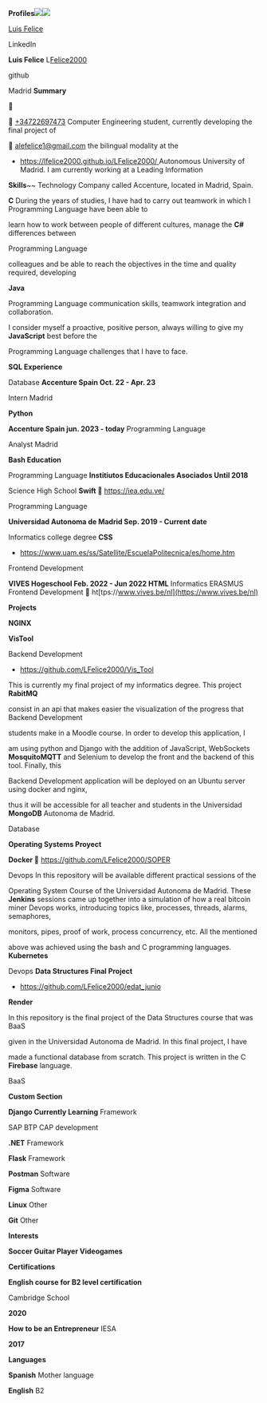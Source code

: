 ﻿**Profiles![](Aspose.Words.ba94a14f-1021-4a1e-963e-f94afc8cb316.001.png)![](Aspose.Words.ba94a14f-1021-4a1e-963e-f94afc8cb316.002.png)**

[Luis Felice](https://www.linkedin.com/in/luis-felice)

LinkedIn

**Luis Felice** L[Felice2000](https://lfelice2000.github.io/LFelice2000/)

github

Madrid **Summary**

****

**** [+34722697473](tel:+34722697473) Computer Engineering student, currently developing the final project of

**** <alefelice1@gmail.com> the bilingual modality at the

- [https://lfelice2000.github.io/LFelice2000/ ](https://lfelice2000.github.io/LFelice2000/)Autonomous University of Madrid. I am currently working at a Leading Information

**Skills**~~ Technology Company called Accenture, located in Madrid, Spain.

**C** During the years of studies, I have had to carry out teamwork in which I Programming Language have been able to

learn how to work between people of different cultures, manage the **C#** differences between

Programming Language

colleagues and be able to reach the objectives in the time and quality required, developing

**Java**

Programming Language communication skills, teamwork integration and collaboration.

I consider myself a proactive, positive person, always willing to give my **JavaScript** best before the

Programming Language challenges that I have to face.

**SQL Experience**

Database **Accenture Spain Oct. 22 - Apr. 23**

Intern Madrid

**Python**

**Accenture Spain jun. 2023 - today** Programming Language

Analyst Madrid

**Bash Education**

Programming Language **Institiutos Educacionales Asociados Until 2018**

Science High School **Swift ** <https://iea.edu.ve/>

Programming Language

**Universidad Autonoma de Madrid Sep. 2019 - Current date**

Informatics college degree **CSS**

- <https://www.uam.es/ss/Satellite/EscuelaPolitecnica/es/home.htm>

Frontend Development

**VIVES Hogeschool Feb. 2022 - Jun 2022 HTML** Informatics ERASMUS Frontend Development **** ht[tps://www.vives.be/nl](https://www.vives.be/nl)

**Projects**

**NGINX**

**VisTool**

Backend Development

- <https://github.com/LFelice2000/Vis_Tool>

This is currently my final project of my informatics degree. This project **RabitMQ**

consist in an api that makes easier the visualization of the progress that Backend Development

students make in a Moodle course. In order to develop this application, I

am using python and Django with the addition of JavaScript, WebSockets **MosquitoMQTT** and Selenium to develop the front and the backend of this tool. Finally, this

Backend Development application will be deployed on an Ubuntu server using docker and nginx,

thus it will be accessible for all teacher and students in the Universidad **MongoDB** Autonoma de Madrid.

Database

**Operating Systems Proyect**

**Docker ** <https://github.com/LFelice2000/SOPER>

Devops In this repository will be available different practical sessions of the

Operating System Course of the Universidad Autonoma de Madrid. These **Jenkins** sessions came up together into a simulation of how a real bitcoin miner Devops works, introducing topics like, processes, threads, alarms, semaphores,

monitors, pipes, proof of work, process concurrency, etc. All the mentioned

above was achieved using the bash and C programming languages. **Kubernetes**

Devops **Data Structures Final Project**

- <https://github.com/LFelice2000/edat_junio>

**Render**

In this repository is the final project of the Data Structures course that was BaaS

given in the Universidad Autonoma de Madrid. In this final project, I have

made a functional database from scratch. This project is written in the C **Firebase** language.

BaaS

**Custom Section**

**Django Currently Learning** Framework

SAP BTP CAP development

**.NET** Framework

**Flask** Framework

**Postman** Software

**Figma** Software

**Linux** Other

**Git** Other

**Interests**

**Soccer Guitar Player Videogames**

**Certifications**

**English course for B2 level certification**

Cambridge School

**2020**

**How to be an Entrepreneur** IESA

**2017**

**Languages**

**Spanish** Mother language

**English** B2
